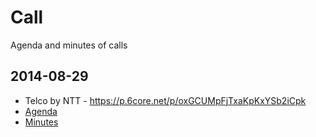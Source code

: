 # Call
Agenda and minutes of calls

## 2014-08-29
  * Telco by NTT - https://p.6core.net/p/oxGCUMpFjTxaKpKxYSb2iCpk
  * [Agenda](agenda/2014-08-29.md)
  * [Minutes](minutes/2014-08-29.md)
